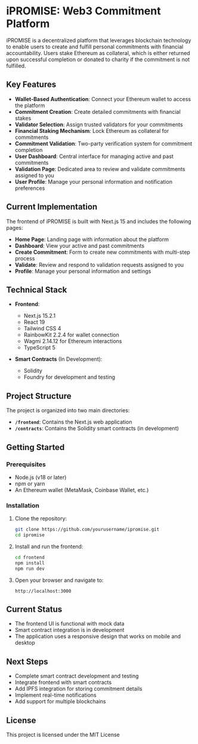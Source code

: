 # iPROMISE: Web3 Commitment Platform

iPROMISE is a decentralized platform that leverages blockchain technology to enable users to create and fulfill personal commitments with financial accountability. Users stake Ethereum as collateral, which is either returned upon successful completion or donated to charity if the commitment is not fulfilled.

## Key Features

- **Wallet-Based Authentication**: Connect your Ethereum wallet to access the platform
- **Commitment Creation**: Create detailed commitments with financial stakes
- **Validator Selection**: Assign trusted validators for your commitments
- **Financial Staking Mechanism**: Lock Ethereum as collateral for commitments
- **Commitment Validation**: Two-party verification system for commitment completion
- **User Dashboard**: Central interface for managing active and past commitments
- **Validation Page**: Dedicated area to review and validate commitments assigned to you
- **User Profile**: Manage your personal information and notification preferences

## Current Implementation

The frontend of iPROMISE is built with Next.js 15 and includes the following pages:

- **Home Page**: Landing page with information about the platform
- **Dashboard**: View your active and past commitments
- **Create Commitment**: Form to create new commitments with multi-step process
- **Validate**: Review and respond to validation requests assigned to you
- **Profile**: Manage your personal information and settings

## Technical Stack

- **Frontend**:
  - Next.js 15.2.1
  - React 19
  - Tailwind CSS 4
  - RainbowKit 2.2.4 for wallet connection
  - Wagmi 2.14.12 for Ethereum interactions
  - TypeScript 5

- **Smart Contracts** (In Development):
  - Solidity
  - Foundry for development and testing

## Project Structure

The project is organized into two main directories:

- **`/frontend`**: Contains the Next.js web application
- **`/contracts`**: Contains the Solidity smart contracts (in development)

## Getting Started

### Prerequisites

- Node.js (v18 or later)
- npm or yarn
- An Ethereum wallet (MetaMask, Coinbase Wallet, etc.)

### Installation

1. Clone the repository:
   ```bash
   git clone https://github.com/yourusername/ipromise.git
   cd ipromise
   ```

2. Install and run the frontend:
   ```bash
   cd frontend
   npm install
   npm run dev
   ```

3. Open your browser and navigate to:
   ```
   http://localhost:3000
   ```

## Current Status

- The frontend UI is functional with mock data
- Smart contract integration is in development
- The application uses a responsive design that works on mobile and desktop

## Next Steps

- Complete smart contract development and testing
- Integrate frontend with smart contracts
- Add IPFS integration for storing commitment details
- Implement real-time notifications
- Add support for multiple blockchains

## License

This project is licensed under the MIT License
